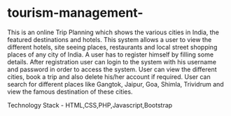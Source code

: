 # tourism-management-
This is an online Trip Planning which shows the various cities in India, the featured destinations and hotels. 
This system allows a user to view the different hotels, site seeing places, restaurants and local street shopping places of any 
city of India. A user has to register himself by filling some details. After registration user can login to the system with his 
username and password in order to access the system. User can view the different cities, book a trip and also delete his/her account 
if required. User can search for different places like Gangtok, Jaipur, Goa, Shimla, Trividrum and view the famous destination of 
these cities. 

Technology Stack - HTML,CSS,PHP,Javascript,Bootstrap
